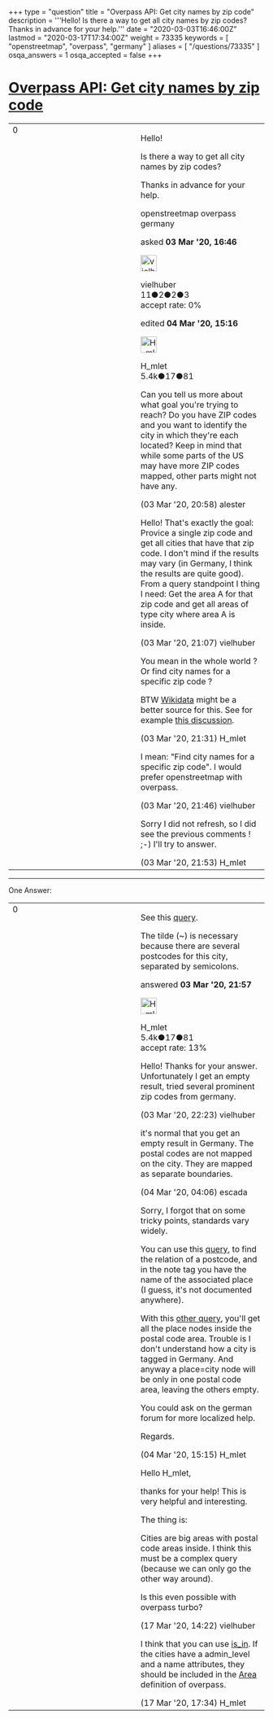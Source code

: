+++
type = "question"
title = "Overpass API: Get city names by zip code"
description = '''Hello! Is there a way to get all city names by zip codes? Thanks in advance for your help.'''
date = "2020-03-03T16:46:00Z"
lastmod = "2020-03-17T17:34:00Z"
weight = 73335
keywords = [ "openstreetmap", "overpass", "germany" ]
aliases = [ "/questions/73335" ]
osqa_answers = 1
osqa_accepted = false
+++

<div class="headNormal">

# [Overpass API: Get city names by zip code](/questions/73335/overpass-api-get-city-names-by-zip-code)

</div>

<div id="main-body">

<div id="askform">

<table id="question-table" style="width:100%;">
<colgroup>
<col style="width: 50%" />
<col style="width: 50%" />
</colgroup>
<tbody>
<tr>
<td style="width: 30px; vertical-align: top"><div class="vote-buttons">
<span id="post-73335-upvote" class="ajax-command post-vote up" rel="nofollow" title="I like this post (click again to cancel)"> </span>
<div id="post-73335-score" class="post-score" title="current number of votes">
0
</div>
<span id="post-73335-downvote" class="ajax-command post-vote down" rel="nofollow" title="I dont like this post (click again to cancel)"> </span> <span id="favorite-mark" class="ajax-command favorite-mark" rel="nofollow" title="mark/unmark this question as favorite (click again to cancel)"> </span>
<div id="favorite-count" class="favorite-count">
&#10;</div>
</div></td>
<td><div id="item-right">
<div class="question-body">
<p>Hello!</p>
<p>Is there a way to get all city names by zip codes?</p>
<p>Thanks in advance for your help.</p>
</div>
<div id="question-tags" class="tags-container tags">
<span class="post-tag tag-link-openstreetmap" rel="tag" title="see questions tagged &#39;openstreetmap&#39;">openstreetmap</span> <span class="post-tag tag-link-overpass" rel="tag" title="see questions tagged &#39;overpass&#39;">overpass</span> <span class="post-tag tag-link-germany" rel="tag" title="see questions tagged &#39;germany&#39;">germany</span>
</div>
<div id="question-controls" class="post-controls">
&#10;</div>
<div class="post-update-info-container">
<div class="post-update-info post-update-info-user">
<p>asked <strong>03 Mar '20, 16:46</strong></p>
<img src="https://secure.gravatar.com/avatar/4a1005d44d537160f06ec9789ac121f0?s=32&amp;d=identicon&amp;r=g" class="gravatar" width="32" height="32" alt="vielhuber&#39;s gravatar image" />
<p><span>vielhuber</span><br />
<span class="score" title="11 reputation points">11</span><span title="2 badges"><span class="badge1">●</span><span class="badgecount">2</span></span><span title="2 badges"><span class="silver">●</span><span class="badgecount">2</span></span><span title="3 badges"><span class="bronze">●</span><span class="badgecount">3</span></span><br />
<span class="accept_rate" title="Rate of the user&#39;s accepted answers">accept rate:</span> <span title="vielhuber has no accepted answers">0%</span></p>
</div>
<div class="post-update-info post-update-info-edited">
<p><span> edited <strong>04 Mar '20, 15:16</strong> </span></p>
<img src="https://secure.gravatar.com/avatar/9434692e9afccaf03af5acf20b3a3279?s=32&amp;d=identicon&amp;r=g" class="gravatar" width="32" height="32" alt="H_mlet&#39;s gravatar image" />
<p><span>H_mlet</span><br />
<span class="score" title="5443 reputation points"><span>5.4k</span></span><span title="17 badges"><span class="silver">●</span><span class="badgecount">17</span></span><span title="81 badges"><span class="bronze">●</span><span class="badgecount">81</span></span></p>
</div>
</div>
<div id="comments-container-73335" class="comments-container">
<span id="73337"></span>
<div id="comment-73337" class="comment">
<div id="post-73337-score" class="comment-score">
&#10;</div>
<div class="comment-text">
<p>Can you tell us more about what goal you're trying to reach? Do you have ZIP codes and you want to identify the city in which they're each located? Keep in mind that while some parts of the US may have more ZIP codes mapped, other parts might not have any.</p>
</div>
<div id="comment-73337-info" class="comment-info">
<span class="comment-age">(03 Mar '20, 20:58)</span> <span class="comment-user userinfo">alester</span>
</div>
</div>
<span id="73340"></span>
<div id="comment-73340" class="comment">
<div id="post-73340-score" class="comment-score">
&#10;</div>
<div class="comment-text">
<p>Hello! That's exactly the goal: Provice a single zip code and get all cities that have that zip code. I don't mind if the results may vary (in Germany, I think the results are quite good). From a query standpoint I thing I need: Get the area A for that zip code and get all areas of type city where area A is inside.</p>
</div>
<div id="comment-73340-info" class="comment-info">
<span class="comment-age">(03 Mar '20, 21:07)</span> <span class="comment-user userinfo">vielhuber</span>
</div>
</div>
<span id="73341"></span>
<div id="comment-73341" class="comment">
<div id="post-73341-score" class="comment-score">
&#10;</div>
<div class="comment-text">
<p>You mean in the whole world ? Or find city names for a specific zip code ?</p>
<p>BTW <a href="https://www.wikidata.org/wiki/Wikidata:SPARQL_query_service">Wikidata</a> might be a better source for this. See for example <a href="https://www.wikidata.org/wiki/Wikidata:Request_a_query/Archive/2020/02#Communes_de_France">this discussion</a>.</p>
</div>
<div id="comment-73341-info" class="comment-info">
<span class="comment-age">(03 Mar '20, 21:31)</span> <span class="comment-user userinfo">H_mlet</span>
</div>
</div>
<span id="73342"></span>
<div id="comment-73342" class="comment">
<div id="post-73342-score" class="comment-score">
&#10;</div>
<div class="comment-text">
<p>I mean: "Find city names for a specific zip code". I would prefer openstreetmap with overpass.</p>
</div>
<div id="comment-73342-info" class="comment-info">
<span class="comment-age">(03 Mar '20, 21:46)</span> <span class="comment-user userinfo">vielhuber</span>
</div>
</div>
<span id="73343"></span>
<div id="comment-73343" class="comment">
<div id="post-73343-score" class="comment-score">
&#10;</div>
<div class="comment-text">
<p>Sorry I did not refresh, so I did see the previous comments ! ;-) I'll try to answer.</p>
</div>
<div id="comment-73343-info" class="comment-info">
<span class="comment-age">(03 Mar '20, 21:53)</span> <span class="comment-user userinfo">H_mlet</span>
</div>
</div>
</div>
<div id="comment-tools-73335" class="comment-tools">
&#10;</div>
<div class="clear">
&#10;</div>
<div id="comment-73335-form-container" class="comment-form-container">
&#10;</div>
<div class="clear">
&#10;</div>
</div></td>
</tr>
</tbody>
</table>

------------------------------------------------------------------------

<div class="tabBar">

<span id="sort-top"></span>

<div class="headQuestions">

One Answer:

</div>

</div>

<span id="73344"></span>

<div id="answer-container-73344" class="answer">

<table style="width:100%;">
<colgroup>
<col style="width: 50%" />
<col style="width: 50%" />
</colgroup>
<tbody>
<tr>
<td style="width: 30px; vertical-align: top"><div class="vote-buttons">
<span id="post-73344-upvote" class="ajax-command post-vote up" rel="nofollow" title="I like this post (click again to cancel)"> </span>
<div id="post-73344-score" class="post-score" title="current number of votes">
0
</div>
<span id="post-73344-downvote" class="ajax-command post-vote down" rel="nofollow" title="I dont like this post (click again to cancel)"> </span>
</div></td>
<td><div class="item-right">
<div class="answer-body">
<p>See this <a href="https://overpass-turbo.eu/s/Rh2">query</a>.</p>
<p>The tilde (~) is necessary because there are several postcodes for this city, separated by semicolons.</p>
</div>
<div class="answer-controls post-controls">
&#10;</div>
<div class="post-update-info-container">
<div class="post-update-info post-update-info-user">
<p>answered <strong>03 Mar '20, 21:57</strong></p>
<img src="https://secure.gravatar.com/avatar/9434692e9afccaf03af5acf20b3a3279?s=32&amp;d=identicon&amp;r=g" class="gravatar" width="32" height="32" alt="H_mlet&#39;s gravatar image" />
<p><span>H_mlet</span><br />
<span class="score" title="5443 reputation points"><span>5.4k</span></span><span title="17 badges"><span class="silver">●</span><span class="badgecount">17</span></span><span title="81 badges"><span class="bronze">●</span><span class="badgecount">81</span></span><br />
<span class="accept_rate" title="Rate of the user&#39;s accepted answers">accept rate:</span> <span title="H_mlet has 40 accepted answers">13%</span></p>
</div>
</div>
<div id="comments-container-73344" class="comments-container">
<span id="73346"></span>
<div id="comment-73346" class="comment">
<div id="post-73346-score" class="comment-score">
&#10;</div>
<div class="comment-text">
<p>Hello! Thanks for your answer. Unfortunately I get an empty result, tried several prominent zip codes from germany.</p>
</div>
<div id="comment-73346-info" class="comment-info">
<span class="comment-age">(03 Mar '20, 22:23)</span> <span class="comment-user userinfo">vielhuber</span>
</div>
</div>
<span id="73352"></span>
<div id="comment-73352" class="comment">
<div id="post-73352-score" class="comment-score">
&#10;</div>
<div class="comment-text">
<p>it's normal that you get an empty result in Germany. The postal codes are not mapped on the city. They are mapped as separate boundaries.</p>
</div>
<div id="comment-73352-info" class="comment-info">
<span class="comment-age">(04 Mar '20, 04:06)</span> <span class="comment-user userinfo">escada</span>
</div>
</div>
<span id="73367"></span>
<div id="comment-73367" class="comment">
<div id="post-73367-score" class="comment-score">
&#10;</div>
<div class="comment-text">
<p>Sorry, I forgot that on some tricky points, standards vary widely.</p>
<p>You can use this <a href="http://overpass-turbo.eu/s/RiE">query</a>, to find the relation of a postcode, and in the note tag you have the name of the associated place (I guess, it's not documented anywhere).</p>
<p>With this <a href="http://overpass-turbo.eu/s/RiG">other query</a>, you'll get all the place nodes inside the postal code area. Trouble is I don't understand how a city is tagged in Germany. And anyway a place=city node will be only in one postal code area, leaving the others empty.</p>
<p>You could ask on the german forum for more localized help.</p>
<p>Regards.</p>
</div>
<div id="comment-73367-info" class="comment-info">
<span class="comment-age">(04 Mar '20, 15:15)</span> <span class="comment-user userinfo">H_mlet</span>
</div>
</div>
<span id="73577"></span>
<div id="comment-73577" class="comment">
<div id="post-73577-score" class="comment-score">
&#10;</div>
<div class="comment-text">
<p>Hello H_mlet,</p>
<p>thanks for your help! This is very helpful and interesting.</p>
<p>The thing is:</p>
<p>Cities are big areas with postal code areas inside. I think this must be a complex query (because we can only go the other way around).</p>
<p>Is this even possible with overpass turbo?</p>
</div>
<div id="comment-73577-info" class="comment-info">
<span class="comment-age">(17 Mar '20, 14:22)</span> <span class="comment-user userinfo">vielhuber</span>
</div>
</div>
<span id="73584"></span>
<div id="comment-73584" class="comment">
<div id="post-73584-score" class="comment-score">
&#10;</div>
<div class="comment-text">
<p>I think that you can use <a href="https://wiki.openstreetmap.org/wiki/Overpass_API/Overpass_QL#Query_for_areas_.28is_in.29">is_in</a>. If the cities have a admin_level and a name attributes, they should be included in the <a href="https://wiki.openstreetmap.org/wiki/Overpass_API/Areas">Area</a> definition of overpass.</p>
</div>
<div id="comment-73584-info" class="comment-info">
<span class="comment-age">(17 Mar '20, 17:34)</span> <span class="comment-user userinfo">H_mlet</span>
</div>
</div>
</div>
<div id="comment-tools-73344" class="comment-tools">
&#10;</div>
<div class="clear">
&#10;</div>
<div id="comment-73344-form-container" class="comment-form-container">
&#10;</div>
<div class="clear">
&#10;</div>
</div></td>
</tr>
</tbody>
</table>

</div>

<div class="paginator-container-left">

</div>

</div>

</div>

